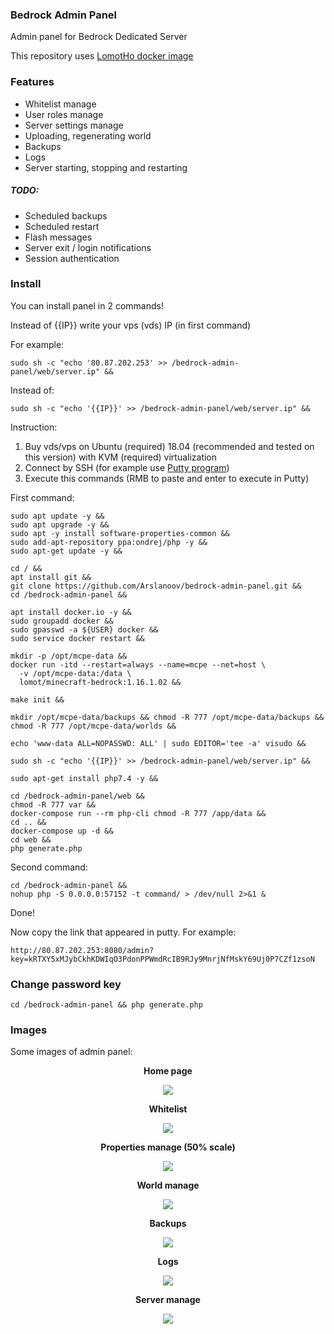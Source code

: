 ### Bedrock Admin Panel
Admin panel for Bedrock Dedicated Server

This repository uses [LomotHo docker image](https://github.com/LomotHo/minecraft-bedrock)

### Features

* Whitelist manage
* User roles manage
* Server settings manage
* Uploading, regenerating world
* Backups
* Logs
* Server starting, stopping and restarting

##### TODO:
* Scheduled backups
* Scheduled restart
* Flash messages
* Server exit / login notifications
* Session authentication

### Install

You can install panel in 2 commands!

Instead of {{IP}} write your vps (vds) IP (in first command)

For example:

    sudo sh -c "echo '80.87.202.253' >> /bedrock-admin-panel/web/server.ip" &&
    
Instead of:

    sudo sh -c "echo '{{IP}}' >> /bedrock-admin-panel/web/server.ip" &&

    
Instruction:
1. Buy vds/vps on Ubuntu (required) 18.04 (recommended and tested on this version) with KVM (required) virtualization
2. Connect by SSH (for example use [Putty program](https://www.putty.org/))
3. Execute this commands (RMB to paste and enter to execute in Putty)

First command:
    
    
    sudo apt update -y &&
    sudo apt upgrade -y &&
    sudo apt -y install software-properties-common &&
    sudo add-apt-repository ppa:ondrej/php -y &&
    sudo apt-get update -y &&
    
    cd / &&
    apt install git &&
    git clone https://github.com/Arslanoov/bedrock-admin-panel.git &&
    cd /bedrock-admin-panel &&
    
    apt install docker.io -y &&
    sudo groupadd docker &&
    sudo gpasswd -a ${USER} docker &&
    sudo service docker restart &&
    
    mkdir -p /opt/mcpe-data &&
    docker run -itd --restart=always --name=mcpe --net=host \
      -v /opt/mcpe-data:/data \
      lomot/minecraft-bedrock:1.16.1.02 &&
    
    make init &&
    
    mkdir /opt/mcpe-data/backups && chmod -R 777 /opt/mcpe-data/backups &&
    chmod -R 777 /opt/mcpe-data/worlds &&
    
    echo 'www-data ALL=NOPASSWD: ALL' | sudo EDITOR='tee -a' visudo &&
    
    sudo sh -c "echo '{{IP}}' >> /bedrock-admin-panel/web/server.ip" &&
    
    sudo apt-get install php7.4 -y &&
    
    cd /bedrock-admin-panel/web &&
    chmod -R 777 var &&
    docker-compose run --rm php-cli chmod -R 777 /app/data &&
    cd .. &&
    docker-compose up -d &&
    cd web &&
    php generate.php
    
    
Second command:

    cd /bedrock-admin-panel &&
    nohup php -S 0.0.0.0:57152 -t command/ > /dev/null 2>&1 &
    
Done!

Now copy the link that appeared in putty. For example:

    http://80.87.202.253:8080/admin?key=kRTXY5xMJybCkhKDWIqO3PdonPPWmdRcIB9RJy9MnrjNfMskY69Uj0P7CZf1zsoN

### Change password key
    
    cd /bedrock-admin-panel && php generate.php

### Images

Some images of admin panel:

<p align="center"><b>Home page</b></p>
<p align="center">
    <img src="https://image.prntscr.com/image/D1UJz6OiSnu2ADK-jaz6Ew.png">
</p>

<p align="center"><b>Whitelist</b></p>
<p align="center">
    <img src="https://image.prntscr.com/image/pwR7_egETC2eafy0VAlNww.png">
</p>

<p align="center"><b>Properties manage (50% scale)</b></p>
<p align="center">
    <img src="https://image.prntscr.com/image/4t57eg8mRS_Y1E-UeBNCXQ.png">
</p>

<p align="center"><b>World manage</b></p>
<p align="center">
    <img src="https://image.prntscr.com/image/hljdoWFmSjKh35w_aweaSA.png">
</p>

<p align="center"><b>Backups</b></p>
<p align="center">
    <img src="https://image.prntscr.com/image/kjku2NJdSVq7Xtdw4SIMdA.png">
</p>

<p align="center"><b>Logs</b></p>
<p align="center">
    <img src="https://image.prntscr.com/image/n6MmmNxNRkWiWRapsDIMWg.png">
</p>

<p align="center"><b>Server manage</b></p>
<p align="center">
    <img src="https://image.prntscr.com/image/JpBHmnlhRMSuV4aiTj7qqQ.png">
</p>